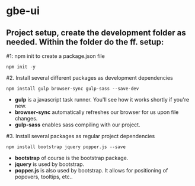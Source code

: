 # gbe-ui

## Project setup, create the development folder as needed. Within the folder do the ff. setup:

#1: npm init to create a package.json file
```
npm init -y
```
#2. Install several different packages as development dependencies
```
npm install gulp browser-sync gulp-sass --save-dev
```
* **gulp** is a javascript task runner. You'll see how it works shortly if you're new.
* **browser-sync** automatically refreshes our browser for us upon file changes.
* **gulp-sass** enables sass compiling with our project.

#3. Install several packages as regular project dependencies
```
npm install bootstrap jquery popper.js --save
```
* **bootstrap** of course is the bootstrap package.
* **jquery** is used by bootstrap.
* **popper.js** is also used by bootstrap. It allows for positioning of popovers, tooltips, etc..
